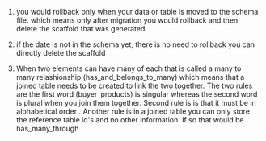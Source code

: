 1. you would rollback only when your data or table is moved to the schema file. which means only after migration you would rollback and then delete the scaffold that was generated

2. if the date is not in the schema yet, there is no need to rollback you can directly delete the scaffold

3. When two elements can have many of each that is called a many to many relashionship (has_and_belongs_to_many) which means that a joined table needs to be created to link the two together. The two rules are the first word (buyer_products) is singular whereas the second word is plural when you join them together. Second rule is is that it must be in alphabetical order . Another rule is in a joined table you can only store the reference table id's and no other information. If so that would be has_many_through 
